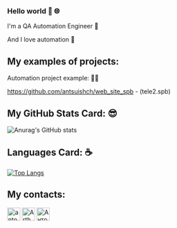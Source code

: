 ### Hello world 👋 :globe_with_meridians:


I'm a QA Automation Engineer :robot:

And I love automation :sparkling_heart:

## My examples of projects:
Automation project example: :man_technologist:

https://github.com/antsuishch/web_site_spb - (tele2.spb)

## My GitHub Stats Card: :sunglasses:
![Anurag's GitHub stats](https://github-readme-stats.vercel.app/api?username=antsuishch&show_icons=true&theme=tokyonight)

## Languages Card: :coffee:	
[![Top Langs](https://github-readme-stats.vercel.app/api/top-langs/?username=antsuishch&layout=compact)](https://github.com/antsuishch)


## My contacts:
<a href="https://www.linkedin.com/in/anton-ishchuk-0149381b2/" target="blank"><img align="center" src="https://www.vectorlogo.zone/logos/linkedin/linkedin-tile.svg" alt="anton-ishchuk" height="30" width="30" /></a>
<a href="https://t.me/Arthur_Dent42" target="blank"><img align="center" src="https://www.vectorlogo.zone/logos/telegram/telegram-icon.svg" alt="Arthur_Dent42" height="30" width="30" /></a>
<a href="https://vk.com/arthur_dent42" target="blank"><img align="center" src="https://www.vectorlogo.zone/logos/vk/vk-tile.svg" alt="Антон Ищук" height="30" width="30" /></a>

